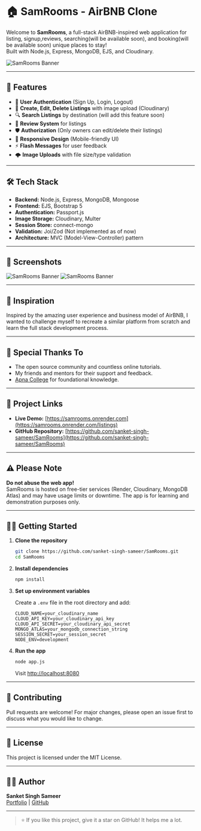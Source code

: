 # 🏠 SamRooms - AirBNB Clone

Welcome to **SamRooms**, a full-stack AirBNB-inspired web application for listing, signup,reviews, searching(will be available soon), and booking(will be available soon) unique places to stay!  
Built with Node.js, Express, MongoDB, EJS, and Cloudinary.

![SamRooms Banner](https://images.unsplash.com/photo-1506744038136-46273834b3fb?auto=format&fit=crop&w=1200&q=80)

---

## 🚀 Features

- 📝 **User Authentication** (Sign Up, Login, Logout)
- 🏡 **Create, Edit, Delete Listings** with image upload (Cloudinary)
- 🔍 **Search Listings** by destination (will add this feature soon)
- 💬 **Review System** for listings
- 🛡️ **Authorization** (Only owners can edit/delete their listings)
- 📱 **Responsive Design** (Mobile-friendly UI)
- ⚡ **Flash Messages** for user feedback
- 🌩️ **Image Uploads** with file size/type validation

---

## 🛠️ Tech Stack

- **Backend:** Node.js, Express, MongoDB, Mongoose
- **Frontend:** EJS, Bootstrap 5
- **Authentication:** Passport.js
- **Image Storage:** Cloudinary, Multer
- **Session Store:** connect-mongo
- **Validation:** Joi/Zod (Not implemented as of now)
- **Architecture:** MVC (Model-View-Controller) pattern

---

## 📸 Screenshots

![SamRooms Banner](https://images.unsplash.com/photo-1506744038136-46273834b3fb?auto=format&fit=crop&w=1200&q=80)
![SamRooms Banner](https://images.unsplash.com/photo-1506744038136-46273834b3fb?auto=format&fit=crop&w=1200&q=80)

---

## 🌟 Inspiration

Inspired by the amazing user experience and business model of AirBNB, I wanted to challenge myself to recreate a similar platform from scratch and learn the full stack development process.

---

## 🙏 Special Thanks To

- The open source community and countless online tutorials.
- My friends and mentors for their support and feedback.
- [Apna College](https://www.youtube.com/@ApnaCollegeOfficial) for foundational knowledge.

---

## 🔗 Project Links

- **Live Demo:** [https://samrooms.onrender.com](https://samrooms.onrender.com/listings)
- **GitHub Repository:** [https://github.com/sanket-singh-sameer/SamRooms](https://github.com/sanket-singh-sameer/SamRooms)

---

## ⚠️ Please Note

**Do not abuse the web app!**  
SamRooms is hosted on free-tier services (Render, Cloudinary, MongoDB Atlas) and may have usage limits or downtime. The app is for learning and demonstration purposes only.

---

## 🧑‍💻 Getting Started

1. **Clone the repository**
    ```bash
    git clone https://github.com/sanket-singh-sameer/SamRooms.git
    cd SamRooms
    ```

2. **Install dependencies**
    ```bash
    npm install
    ```

3. **Set up environment variables**

    Create a `.env` file in the root directory and add:
    ```
    CLOUD_NAME=your_cloudinary_name
    CLOUD_API_KEY=your_cloudinary_api_key
    CLOUD_API_SECRET=your_cloudinary_api_secret
    MONGO_ATLAS=your_mongodb_connection_string
    SESSION_SECRET=your_session_secret
    NODE_ENV=development
    ```

4. **Run the app**
    ```bash
    node app.js
    ```
    Visit [http://localhost:8080](http://localhost:8080)

---

## 🤝 Contributing

Pull requests are welcome! For major changes, please open an issue first to discuss what you would like to change.

---

## 📄 License

This project is licensed under the MIT License.

---

## 🙋‍♂️ Author

**Sanket Singh Sameer**  
[Portfolio](https://sanket-singh-sameer.github.io/) | [GitHub](https://github.com/sanket-singh-sameer)

---

> ⭐️ If you like this project, give it a star on GitHub! It helps me a lot.